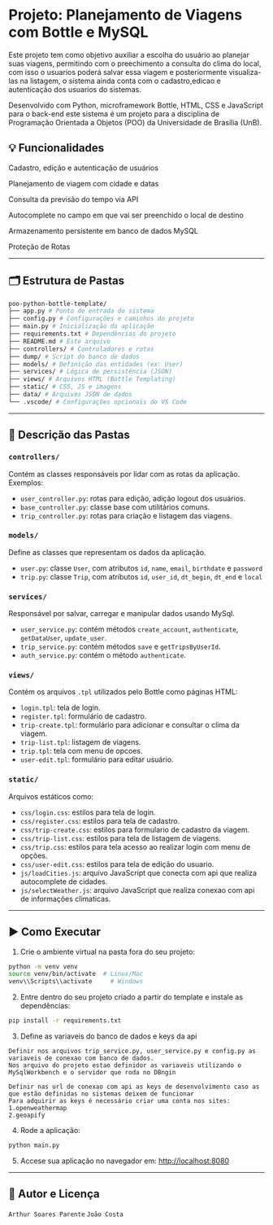 # Projeto: Planejamento de Viagens com Bottle e MySQL

Este projeto tem como objetivo auxiliar a escolha do usuário ao planejar suas viagens, permitindo com o preechimento a consulta do clima do local, com isso o usuarios poderá salvar essa viagem e posteriormente visualiza-las na listagem, o sistema ainda conta com o cadastro,edicao e autenticação dos usuarios do sistemas.

Desenvolvido com Python, microframework Bottle, HTML, CSS e JavaScript para o back-end este sistema é um projeto para a disciplina de Programação Orientada a Objetos (POO) da Universidade de Brasília (UnB).

## 💡 Funcionalidades

Cadastro, edição e autenticação de usuários

Planejamento de viagem com cidade e datas

Consulta da previsão do tempo via API

Autocomplete no campo em que vai ser preenchido o local de destino

Armazenamento persistente em banco de dados MySQL

Proteção de Rotas

---

## 🗂 Estrutura de Pastas

```bash
poo-python-bottle-template/
├── app.py # Ponto de entrada do sistema
├── config.py # Configurações e caminhos do projeto
├── main.py # Inicialização da aplicação
├── requirements.txt # Dependências do projeto
├── README.md # Este arquivo
├── controllers/ # Controladores e rotas
├── dump/ # Script do banco de dados
├── models/ # Definição das entidades (ex: User)
├── services/ # Lógica de persistência (JSON)
├── views/ # Arquivos HTML (Bottle Templating)
├── static/ # CSS, JS e imagens
├── data/ # Arquivos JSON de dados
└── .vscode/ # Configurações opcionais do VS Code
```

---

## 📁 Descrição das Pastas

### `controllers/`
Contém as classes responsáveis por lidar com as rotas da aplicação. Exemplos:
- `user_controller.py`: rotas para edição, adição logout dos usuários.
- `base_controller.py`: classe base com utilitários comuns.
- `trip_controller.py`: rotas para criação e listagem das viagens.

### `models/`
Define as classes que representam os dados da aplicação.
- `user.py`: classe `User`, com atributos `id`, `name`, `email`, `birthdate` e `password`
- `trip.py`: classe `Trip`, com atributos `id`, `user_id`, `dt_begin`, `dt_end` e `local` 

### `services/`
Responsável por salvar, carregar e manipular dados usando MySql.
- `user_service.py`: contém métodos `create_account`, `authenticate`, `getDataUser`, `update_user`.
- `trip_service.py`: contém métodos `save` e `getTripsByUserId`.
- `auth_service.py`: contém o método `authenticate`.


### `views/`
Contém os arquivos `.tpl` utilizados pelo Bottle como páginas HTML:
- `login.tpl`: tela de login.
- `register.tpl`: formulário de cadastro.
- `trip-create.tpl`: formulário para adicionar e consultar o clima da viagem.
- `trip-list.tpl`: listagem de viagens.
- `trip.tpl`: tela com menu de opcoes.
- `user-edit.tpl`: formulário para editar usuário.

### `static/`
Arquivos estáticos como:
- `css/login.css`: estilos para tela de login.
- `css/register.css`: estilos para tela de cadastro.
- `css/trip-create.css`: estilos para formulario de cadastro da viagem.
- `css/trip-list.css`: estilos para tela de listagem de viagens.
- `css/trip.css`: estilos para tela acesso ao realizar login com menu de opções.
- `css/user-edit.css`: estilos para tela de edição do usuario.
- `js/loadCities.js`: arquivo JavaScript que conecta com api que realiza autocomplete de cidades.
- `js/selectWeather.js`: arquivo JavaScript que realiza conexao com api de informações climaticas.

---

## ▶️ Como Executar

1. Crie o ambiente virtual na pasta fora do seu projeto:
```bash
python -m venv venv
source venv/bin/activate  # Linux/Mac
venv\\Scripts\\activate     # Windows
```

2. Entre dentro do seu projeto criado a partir do template e instale as dependências:
```bash
pip install -r requirements.txt
```

3. Define as variaveis do banco de dados e keys da api
```
Definir nos arquivos trip_service.py, user_service.py e config.py as variaveis de conexao com banco de dados.
Nos arquivo do projeto estao definidor as variaveis utilizando o MySqlWorkbench e o servidor que roda no DBngin

Definir nas url de conexao com api as keys de desenvolvimento caso as que estão definidas no sistemas deixem de funcionar
Para adquirir as keys é necessário criar uma conta nos sites:
1.openweathermap
2.geoapify
```

4. Rode a aplicação:
```bash
python main.py
```

5. Accese sua aplicação no navegador em: [http://localhost:8080](http://localhost:8080)

---

## 🧠 Autor e Licença
`Arthur Soares Parente`
`João Costa`
